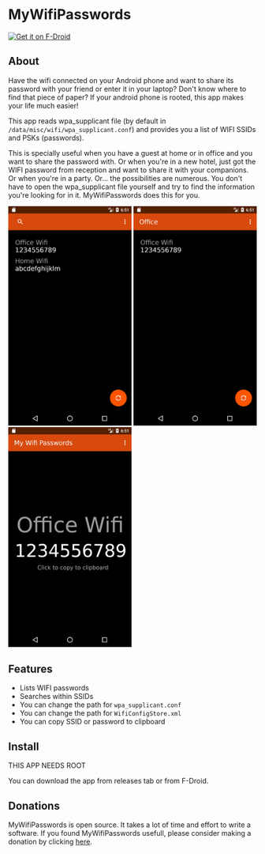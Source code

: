# MyWifiPasswords

<a href="https://f-droid.org/packages/info.aario.mywifipasswords/" target="_blank">
<img src="https://f-droid.org/badge/get-it-on.png" alt="Get it on F-Droid" height="80"/></a>

## About

Have the wifi connected on your Android phone and want to share its password with your friend or enter it in your laptop? Don't know where to find that piece of paper? If your android phone is rooted, this app makes your life much easier!

This app reads wpa_supplicant file (by default in `/data/misc/wifi/wpa_supplicant.conf`) and provides you a list of WIFI SSIDs and PSKs (passwords).

This is specially useful when you have a guest at home or in office and you want to share the password with. Or when you're in a new hotel, just got the WIFI password from reception and want to share it with your companions. Or when you're in a party. Or... the possibilities are numerous. You don't have to open the wpa_supplicant file yourself and try to find the information you're looking for in it. MyWifiPasswords does this for you.

<img src='screenshots/screenshot-1.png?raw=true' style="max-width:250px;"> <img src='screenshots/screenshot-2.png?raw=true' style="max-width:250px;"> <img src='screenshots/screenshot-3.png?raw=true' style="max-width:250px;">

## Features
- Lists WIFI passwords
- Searches within SSIDs
- You can change the path for `wpa_supplicant.conf`
- You can change the path for `WifiConfigStore.xml`
- You can copy SSID or password to clipboard

## Install

THIS APP NEEDS ROOT

You can download the app from releases tab or from F-Droid.

## Donations

MyWifiPasswords is open source. It takes a lot of time and effort to write a software. If you found MyWifiPasswords usefull, please consider making a donation by clicking [here](https://www.paypal.com/cgi-bin/webscr?cmd=_s-xclick&hosted_button_id=UJTM2GDGPEFHA).

